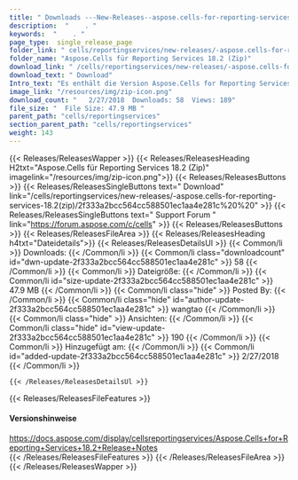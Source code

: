 ```yaml
---
title: " Downloads ---New-Releases--aspose.cells-for-reporting-services-18.2(zip) . "
description:  "    . " 
keywords:  "    . " 
page_type:  single_release_page
folder_link: " cells/reportingservices/new-releases/-aspose.cells-for-reporting-services-18.2(zip)/"
folder_name: "Aspose.Cells für Reporting Services 18.2 (Zip)"
download_link: " /cells/reportingservices/new-releases/-aspose.cells-for-reporting-services-18.2(zip)/2f333a2bcc564cc588501ec1aa4e281c"
download_text: " Download"
Intro_text: "Es enthält die Version Aspose.Cells for Reporting Services 18.2 (Zip)."
image_link: "/resources/img/zip-icon.png"
download_count: "   2/27/2018  Downloads: 58  Views: 189"
file_size: "  File Size: 47.9 MB "
parent_path: "cells/reportingservices"
section_parent_path: "cells/reportingservices"
weight: 143
---
```


{{< Releases/ReleasesWapper >}}
  {{< Releases/ReleasesHeading H2txt="Aspose.Cells für Reporting Services 18.2 (Zip)" imagelink="/resources/img/zip-icon.png">}}
  {{< Releases/ReleasesButtons >}}
    {{< Releases/ReleasesSingleButtons text=" Download" link="/cells/reportingservices/new-releases/-aspose.cells-for-reporting-services-18.2(zip)/2f333a2bcc564cc588501ec1aa4e281c%20%20" >}}
    {{< Releases/ReleasesSingleButtons text=" Support Forum " link="https://forum.aspose.com/c/cells" >}}
  {{< Releases/ReleasesButtons >}}
  {{< Releases/ReleasesFileArea >}}
    {{< Releases/ReleasesHeading h4txt="Dateidetails">}}
    {{< Releases/ReleasesDetailsUl >}}
            {{< Common/li >}} Downloads: {{< /Common/li >}}
      {{< Common/li class="downloadcount" id="dwn-update-2f333a2bcc564cc588501ec1aa4e281c" >}} 58 {{< /Common/li >}}
      {{< Common/li >}} Dateigröße: {{< /Common/li >}}
      {{< Common/li id="size-update-2f333a2bcc564cc588501ec1aa4e281c" >}} 47.9 MB {{< /Common/li >}} 
      {{< Common/li  class="hide" >}} Posted By: {{< /Common/li >}} 
      {{< Common/li class="hide" id="author-update-2f333a2bcc564cc588501ec1aa4e281c" >}} wangtao {{< /Common/li >}}
      {{< Common/li class="hide" >}} Ansichten: {{< /Common/li >}}
      {{< Common/li class="hide" id="view-update-2f333a2bcc564cc588501ec1aa4e281c" >}} 190 {{< /Common/li >}}
      {{< Common/li >}} Hinzugefügt am: {{< /Common/li >}}
      {{< Common/li id="added-update-2f333a2bcc564cc588501ec1aa4e281c" >}} 2/27/2018 {{< /Common/li >}} 

    {{< /Releases/ReleasesDetailsUl >}}

  {{< Releases/ReleasesFileFeatures >}}
      <h4>Versionshinweise</h4><div> <a href="https://docs.aspose.com/display/cellsreportingservices/Aspose.Cells+for+Reporting+Services+18.2+Release+Notes">https://docs.aspose.com/display/cellsreportingservices/Aspose.Cells+for+Reporting+Services+18.2+Release+Notes</a></div>
  {{< /Releases/ReleasesFileFeatures >}}
 {{< /Releases/ReleasesFileArea >}}
{{< /Releases/ReleasesWapper >}}



